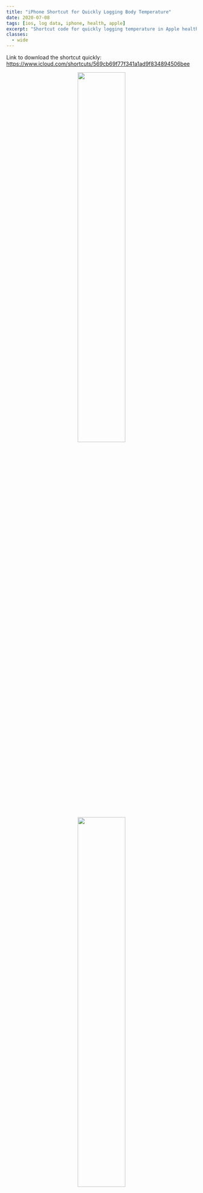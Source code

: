 ```yaml
---
title: "iPhone Shortcut for Quickly Logging Body Temperature"
date: 2020-07-08
tags: [ios, log data, iphone, health, apple]
excerpt: "Shortcut code for quickly logging temperature in Apple health app"
classes:
  - wide
---
```

Link to download the shortcut quickly: https://www.icloud.com/shortcuts/569cb69f77f341a1ad9f834894506bee

<p align="center">
<img width="50%" src="{{ site.url }}{{ site.baseurl }}/images/iosShortcuts/Fig2.jpg">
</p>

<p align="center">
<img width="50%" src="{{ site.url }}{{ site.baseurl }}/images/iosShortcuts/Fig3.jpg">
</p>

NOTE: You may have to toggle "Allow Untrusted Shortcuts" in your Settings -> Shortcuts

<p align="center">
<img width="50%" src="{{ site.url }}{{ site.baseurl }}/images/iosShortcuts/Fig0.jpg">
</p>
